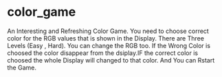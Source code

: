# color_game
An Interesting and Refreshing Color Game.
You need to choose correct color for the RGB values that is shown in the Display.
There are Three Levels (Easy , Hard).
You can change the RGB too.
If the Wrong Color is choosed the color disappear from the dsiplay.IF the correct color is choosed the whole Display will changed to that color.
And You can Rstart the Game.


